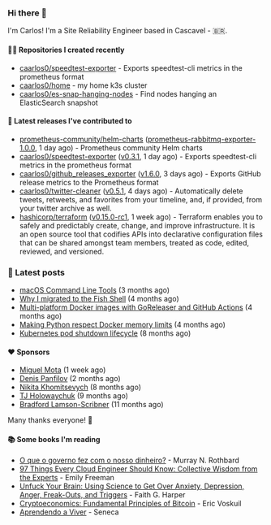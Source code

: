 ### Hi there 👋

I'm Carlos! I'm a Site Reliability Engineer based in Cascavel - 🇧🇷.

#### 👨‍💻 Repositories I created recently
- [caarlos0/speedtest-exporter](https://github.com/caarlos0/speedtest-exporter) - Exports speedtest-cli metrics in the prometheus format
- [caarlos0/home](https://github.com/caarlos0/home) - my home k3s cluster
- [caarlos0/es-snap-hanging-nodes](https://github.com/caarlos0/es-snap-hanging-nodes) - Find nodes hanging an ElasticSearch snapshot

#### 🚀 Latest releases I've contributed to


- [prometheus-community/helm-charts](https://github.com/prometheus-community/helm-charts) ([prometheus-rabbitmq-exporter-1.0.0](https://github.com/prometheus-community/helm-charts/releases/tag/prometheus-rabbitmq-exporter-1.0.0), 1 day ago) - Prometheus community Helm charts
- [caarlos0/speedtest-exporter](https://github.com/caarlos0/speedtest-exporter) ([v0.3.1](https://github.com/caarlos0/speedtest-exporter/releases/tag/v0.3.1), 1 day ago) - Exports speedtest-cli metrics in the prometheus format
- [caarlos0/github_releases_exporter](https://github.com/caarlos0/github_releases_exporter) ([v1.6.0](https://github.com/caarlos0/github_releases_exporter/releases/tag/v1.6.0), 3 days ago) - Exports GitHub release metrics to the Prometheus format
- [caarlos0/twitter-cleaner](https://github.com/caarlos0/twitter-cleaner) ([v0.5.1](https://github.com/caarlos0/twitter-cleaner/releases/tag/v0.5.1), 4 days ago) - Automatically delete tweets, retweets, and favorites from your timeline, and, if provided, from your twitter archive as well.
- [hashicorp/terraform](https://github.com/hashicorp/terraform) ([v0.15.0-rc1](https://github.com/hashicorp/terraform/releases/tag/v0.15.0-rc1), 1 week ago) - Terraform enables you to safely and predictably create, change, and improve infrastructure. It is an open source tool that codifies APIs into declarative configuration files that can be shared amongst team members, treated as code, edited, reviewed, and versioned.

### 📄 Latest posts
- [macOS Command Line Tools](https://carlosbecker.com/posts/xcode-select/) (3 months ago)
- [Why I migrated to the Fish Shell](https://carlosbecker.com/posts/fish/) (4 months ago)
- [Multi-platform Docker images with GoReleaser and GitHub Actions](https://carlosbecker.com/posts/multi-platform-docker-images-goreleaser-gh-actions/) (4 months ago)
- [Making Python respect Docker memory limits](https://carlosbecker.com/posts/python-docker-limits/) (4 months ago)
- [Kubernetes pod shutdown lifecycle](https://carlosbecker.com/posts/k8s-pod-shutdown-lifecycle/) (8 months ago)

#### ❤️ Sponsors
- [Miguel Mota](https://github.com/miguelmota) (1 week ago)
- [Denis Panfilov](https://github.com/flaticols) (2 months ago)
- [Nikita Khomitsevych](https://github.com/hamsternik) (8 months ago)
- [TJ Holowaychuk](https://github.com/tj) (9 months ago)
- [Bradford Lamson-Scribner](https://github.com/bradford-hamilton) (11 months ago)

Many thanks everyone! 🙏

#### 📚 Some books I'm reading
- [O que o governo fez com o nosso dinheiro?](https://www.goodreads.com/book/show/25266290-o-que-o-governo-fez-com-o-nosso-dinheiro) - Murray N. Rothbard
- [97 Things Every Cloud Engineer Should Know: Collective Wisdom from the Experts](https://www.goodreads.com/book/show/53483754-97-things-every-cloud-engineer-should-know) - Emily Freeman
- [Unfuck Your Brain: Using Science to Get Over Anxiety, Depression, Anger, Freak-Outs, and Triggers](https://www.goodreads.com/book/show/34885438-unfuck-your-brain) - Faith G. Harper
- [Cryptoeconomics: Fundamental Principles of Bitcoin](https://www.goodreads.com/book/show/56919322-cryptoeconomics) - Eric Voskuil
- [Aprendendo a Viver](https://www.goodreads.com/book/show/28219486-aprendendo-a-viver) - Seneca
